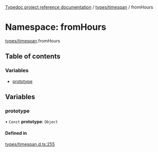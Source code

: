 [Typedoc project reference documentation](../README.md) / [types/timespan](types_timespan.md) / fromHours

# Namespace: fromHours

[types/timespan](types_timespan.md).fromHours

## Table of contents

### Variables

- [prototype](types_timespan.fromhours.md#prototype)

## Variables

### prototype

• `Const` **prototype**: `Object`

#### Defined in

[types/timespan.d.ts:255](https://github.com/DocuWare/REST-Sample-TS/blob/828b3d4/src/types/timespan.d.ts#L255)
